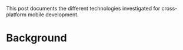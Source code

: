 This post documents the different technologies investigated for cross-platform mobile development.

# Background